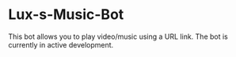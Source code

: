 # Lux-s-Music-Bot
This bot allows you to play video/music using a URL link.  The bot is currently in active development.
